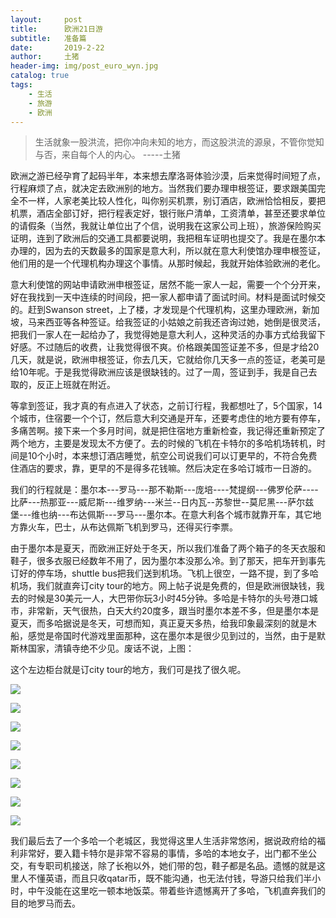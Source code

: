```yaml
---
layout:     post
title:      欧洲21日游
subtitle:   准备篇
date:       2019-2-22
author:     土猪
header-img: img/post_euro_wyn.jpg
catalog: true
tags:
    - 生活
    - 旅游
    - 欧洲
---
```


> 生活就象一股洪流，把你冲向未知的地方，而这股洪流的源泉，不管你觉知与否，来自每个人的内心。 
> -----土猪


欧洲之游已经孕育了起码半年，本来想去摩洛哥体验沙漠，后来觉得时间短了点，行程麻烦了点，就决定去欧洲别的地方。当然我们要办理申根签证，要求跟美国完全不一样，人家老美比较人性化，叫你别买机票，别订酒店，欧洲恰恰相反，要把机票，酒店全部订好，把行程表定好，银行账户清单，工资清单，甚至还要求单位的请假条（当然，我就让单位出了个信，说明我在这家公司上班），旅游保险购买证明，连到了欧洲后的交通工具都要说明，我把租车证明也提交了。我是在墨尔本办理的，因为去的天数最多的国家是意大利，所以就在意大利使馆办理申根签证，他们用的是一个代理机构办理这个事情。从那时候起，我就开始体验欧洲的老化。



意大利使馆的网站申请欧洲申根签证，居然不能一家人一起，需要一个个分开来，好在我找到一天中连续的时间段，把一家人都申请了面试时间。材料是面试时候交的。赶到Swanson street，上了楼，才发现是个代理机构，这里办理欧洲，新加坡，马来西亚等各种签证。给我签证的小姑娘之前我还咨询过她，她倒是很灵活，把我们一家人在一起给办了，我觉得她是意大利人，这种灵活的办事方式给我留下好感。不过随后的收费，让我觉得很不爽。价格跟美国签证差不多，但是才给20几天，就是说，欧洲申根签证，你去几天，它就给你几天多一点的签证，老美可是给10年呢。于是我觉得欧洲应该是很缺钱的。过了一周，签证到手，我是自己去取的，反正上班就在附近。



等拿到签证，我才真的有点进入了状态，之前订行程，我都想吐了，5个国家，14个城市，住宿要一个个订，然后意大利交通是开车，还要考虑住的地方要有停车，多痛苦啊。接下来一个多月时间，就是把住宿地方重新检查，我记得还重新预定了两个地方，主要是发现太不方便了。去的时候的飞机在卡特尔的多哈机场转机，时间是10个小时，本来想订酒店睡觉，航空公司说我们可以订更早的，不符合免费住酒店的要求，靠，更早的不是得多花钱嘛。然后决定在多哈订城市一日游的。



我们的行程就是：墨尔本---罗马---那不勒斯---庞培----梵提纲---佛罗伦萨----比萨---热那亚---威尼斯---维罗纳---米兰--日内瓦--苏黎世--莫尼黑---萨尔兹堡---维也纳---布达佩斯---罗马---墨尔本。在意大利各个城市就靠开车，其它地方靠火车，巴士，从布达佩斯飞机到罗马，还得买行李票。





由于墨尔本是夏天，而欧洲正好处于冬天，所以我们准备了两个箱子的冬天衣服和鞋子，很多衣服已经数年不用了，因为墨尔本没那么冷。到了那天，把车开到事先订好的停车场，shuttle bus把我们送到机场。飞机上很空，一路不提，到了多哈机场，我们就直奔订city tour的地方。网上帖子说是免费的，但是欧洲很缺钱，我去的时候是30美元一人，大巴带你玩3小时45分钟。多哈是卡特尔的头号港口城市，非常新，天气很热，白天大约20度多，跟当时墨尔本差不多，但是墨尔本是夏天，而多哈据说是冬天，可想而知，真正夏天多热，给我印象最深刻的就是木船，感觉是帝国时代游戏里面那种，这在墨尔本是很少见到过的，当然，由于是默斯林国家，清镇寺绝不少见。废话不说，上图：



这个左边柜台就是订city tour的地方，我们可是找了很久呢。

![](https://cdn.steemitimages.com/DQmbPqZWxsxSZ5r4TxtDie1WpLeag6zyDHUtRWb4r4mY8c1/image.png)

![](https://cdn.steemitimages.com/DQmNete8EuLMAsKHE9EKrnJyiszPXACLQC6XGe2EbZkRohb/image.png)

![](https://cdn.steemitimages.com/DQmNrAo7QWn9stnck3FYriPnGD42umuuWTpo2xuCJAQLabT/image.png)

![](https://cdn.steemitimages.com/DQmbSNgA88N4XeEtCh3y1kr6HMb8v5AKXAELNseay1kpRq4/image.png)

![](https://cdn.steemitimages.com/DQmad19ezHJsHqazGWkosvhdyodRb14rddkRBjsr35dhXhZ/image.png)

![](https://cdn.steemitimages.com/DQmVtAxpRArXyCNyuvZffYMTw8aK2888KRKdg7X7McQik55/image.png)

![](https://cdn.steemitimages.com/DQmcr8bVjyV9EjcrsVndxg7NiitxgioywnEGtaj6ty6dLhZ/image.png)

![](https://cdn.steemitimages.com/DQmVfkCFKTDQxYFxx1huRYm3e6SvFeKaDGVbrwZRGYFqQrP/image.png)

我们最后去了一个多哈一个老城区，我觉得这里人生活非常悠闲，据说政府给的福利非常好，要入籍卡特尔是非常不容易的事情，多哈的本地女子，出门都不坐公交，有专职司机接送，除了长袍以外，她们带的包，鞋子都是名品。遗憾的就是这里人不懂英语，而且只收qatar币，既不能沟通，也无法付钱，导游只给我们半小时，中午没能在这里吃一顿本地饭菜。带着些许遗憾离开了多哈，飞机直奔我们的目的地罗马而去。